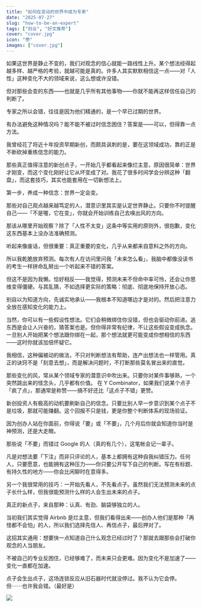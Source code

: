 ```yaml
---
title: "如何在变动的世界中成为专家"
date: "2025-07-27"
slug: "how-to-be-an-expert"
tags: ["创业", "好文推荐"]
cover: "cover.jpg"
icon: "😎"
images: ["cover.jpg"]
---
```

如果这世界是静止不变的，我们对观念的信心就能一路线性上升。某个想法经得起越多样、越严格的考验，就越可能是真的。许多人其实默默相信这一点——对「人性」这种变化不大的领域来说，这么想或许没错。



但对那些会变的东西——也就是几乎所有其他事物——你就不能再这样信任自己的判断了。



专家之所以会错，往往是因为他们精通的，是一个早已过期的世界。



有办法避免这种情况吗？能不能不被过时信念困住？答案是——可以，但得靠一点方法。



我曾经花了将近十年投资早期新创，而颇具讽刺的是，要在这领域成功，靠的正是不断砍掉重练信念的能力。



那些真正值得注意的新创点子，一开始几乎都看起来像烂主意，原因很简单：世界才刚变，而这个变化刚好让它从坏变成了对。我花了很多时间学会分辨这种「翻盘」，而这套技巧，其实也能套用在一切新想法上。



第一步，养成一种信念：世界一定会变。



那些对自己观点越来越笃定的人，潜意识里其实是认定世界静止。只要你不时提醒自己——「不是喔，它在变」，你就会开始训练自己去嗅出风的方向。



那该从哪里开始观察？除了「人性不太变」这条中等实用的原则外，很抱歉，变化这东西基本上没办法准确预测。



听起来像废话，但很重要：真正重要的变化，几乎从来都来自意料之外的方向。



所以我乾脆放弃预测。每次有人在访问里问我「未来怎么看」，我脑中都像没读书的考生一样拼命乱掰出一个听起来不错的答案。



但这不是因为我懒。恰好相反——我觉得，预测未来不但命中率可怜，还会让你思维变得僵硬。与其乱猜，不如选择更实际的策略：彻底、彻底地保持开放心态。



别自以为知道方向，先诚实地承认——我根本不知道哪边才是对的。然后把注意力全放在感知变化的能力上。



当然，你可以有一些假设性想法。它们会稍微绑住你没错，但也会驱动你前进。追东西是会让人兴奋的，猜答案也是。但你得非常有纪律，不让这些假设变成执念。
一旦别人开始把某个想法跟你绑在一起，那个想法就更可能变成你想相信的东西——这时你就该加倍怀疑它。



我相信，这种偏被动的做法，不只对判断想法有帮助，连产出想法也一样管用。真正的诀窍不是「刻意去想」，而是解决问题时，不打断那些莫名冒出来的直觉。



那些变化的风，常从某个领域专家的潜意识中吹出来。只要你对某件事够熟，一个突然跳出来的怪念头，几乎都有价值。
在 Y Combinator，如果我们说某个点子「疯了点」，那通常是称赞——搞不好还比「这点子不错」更赞。



新创投资人有极高的动机要刷新自己的信念。只要比别人早一步意识到某个点子不是垃圾，那就可能赚翻。这个回报不只是钱，更是你整个判断体系的现场验证。



因为创办人站在你面前，你得说「要」或「不要」，几个月后你就会知道你当时是神预测，还是大走眼。



那些说「不要」而错过 Google 的人（真的有几个），这笔帐会记一辈子。



凡是对想法要「下注」而非只评论的人，基本上都拥有这种自我纠错压力。任何人，只要愿意，也能拥有这种压力——你只要公开写下自己的判断。写在有标题、有持久性的地方——你会比闲聊时在意得多。



另一个我很常用的技巧：一开始先看人，不先看点子。虽然我们无法预测未来的点子长什么样，但我很能预测什么样的人会生出未来的点子。



真正的新点子，来自那种：认真、有劲、脑袋够独立的人。



当初我们其实觉得 Airbnb 是烂主意，但我们看得出来——创办人他们是那种「再怪都不会怕」的人，所以我们选择先信人、再信点子，最后押对了。



这招其实通用：想要快一点知道自己什么观念已经过时了？那就去跟那些会打破你观念的人当朋友。



不被自己的专业反困住，已经够难了，而未来只会更难。因为变化不是加速了——变化一直都在加速。



点子会生出点子，这场连锁反应从旧石器时代就没停过。我不认为它会停。
但⋯⋯也许我会错。（最好是）




![](https://prod-files-secure.s3.us-west-2.amazonaws.com/112d0858-5090-4d34-a606-b75eb8d65fd2/46476355-9cf3-4e99-9b7a-3531bc426380/1000202064.png?X-Amz-Algorithm=AWS4-HMAC-SHA256&X-Amz-Content-Sha256=UNSIGNED-PAYLOAD&X-Amz-Credential=ASIAZI2LB466WMR2X3LS%2F20250819%2Fus-west-2%2Fs3%2Faws4_request&X-Amz-Date=20250819T033826Z&X-Amz-Expires=3600&X-Amz-Security-Token=IQoJb3JpZ2luX2VjEGsaCXVzLXdlc3QtMiJHMEUCIQCDEyn4nbT3rnlCFIq%2FjS8WkGbonOQoI8BJTiVqNhyEpgIgQwzZHjRzHUyvvCynOXOc8Ye0t7b7JSdL57rYyskIOvcqiAQItP%2F%2F%2F%2F%2F%2F%2F%2F%2F%2FARAAGgw2Mzc0MjMxODM4MDUiDBzrX9gwojUMctg%2FPircA7%2BlRfZa8xh2212Vy%2B%2Bvx46dD9xd8w12bsFtrISj4N%2FWa1Dc1ZSwE7ZUuufGE7f7YGqaaBYorOWHyuY7ZL0BLr4e1mt7%2BbtxWy2UPx0Ts%2FjndVI8aGavrsuusXR3GxxhG1B%2FFfWjejJ4GxlXhjr%2BJrYHcJwA9ZrqdEqfeZPJpgx4udQVfaZ491dHdQ6VJ%2F3NTct%2BksMKR3VUAFj2ZHJhxSPGy3Ou%2Fs0dJrVVgV7Yb1OopKr5gDnJxgnkqs6EIMww9UayVxjLKLumu8DlhpX7b%2FVNtYtAjnJVk0p9Kp3DizcNMBWYA47QRthrECoaRR1%2FKzNXWjrX8n%2BzEPANnZbU0CJpaPQJPluGFzWGlX8iwjrsyEzdwsJUuGfUrzW4wuHnFZRfWqwXAOu2C%2B2xc%2B1hfTZFIupdcPfiZWcevdkbCM7fJZiLw5N7MMhCpa%2B57W0yV5%2BwsDkj2qX41Qw3Wz5qOq2H8TuckhGEFfeuPhgwAkCpI1QgMQMxIHjYmrE1eKN4Ah1lJsQCI8EiWZuIe7LT75%2BmTIGVJN0F6Bw8Wo5HWh14CFwfCt7xyLcK%2BnbuPT7A6waEiMh0qj9LKTR6p1USsRHRsR%2BKvhB9lLzFZumwyE2X8qsrInJKSD3HJNQxMOTHj8UGOqUB2IedF1%2FQxrcPkci6CYUdtoG1b%2FZchrBwd34tIxGC9OighNU0JiHadULxQqy%2BY%2Fm4Fg5b29S3yHqW3tJ%2Fdm3Gd4UuIZ8zsDezgrSVTioOBwhVove7Fe2UvulaJxLQVWkVos%2FWVcrvoUttL188S9XL7C6m61uT0yrYphvooRNsYpVRH5ujer8PtqrC7jz0CWaYcxJlvlZoPMH7a46x7wLYPiW6Kfg1&X-Amz-Signature=af29d2b7fe39b6aa4ef9eab94ca0cc2a469cb03ad0b5f73b74838c765c83066d&X-Amz-SignedHeaders=host&x-amz-checksum-mode=ENABLED&x-id=GetObject)

